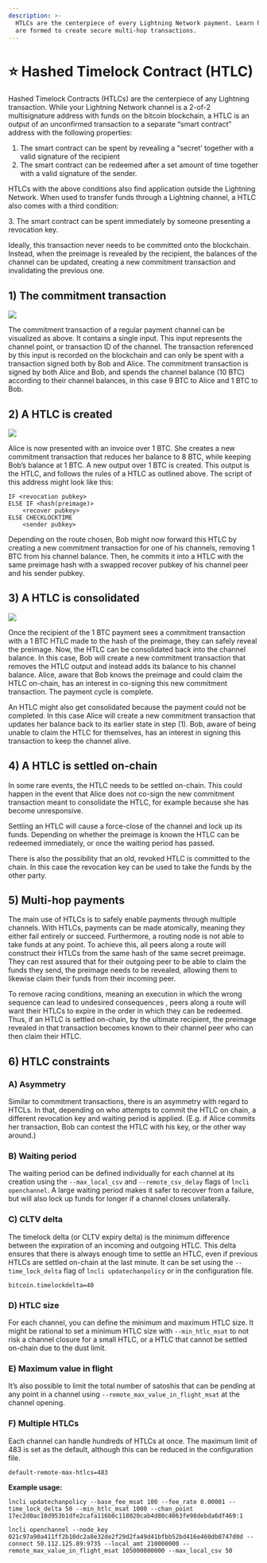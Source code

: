 ```yaml
---
description: >-
  HTLCs are the centerpiece of every Lightning Network payment. Learn how they
  are formed to create secure multi-hop transactions.
---
```


# ⭐ Hashed Timelock Contract (HTLC)

Hashed Timelock Contracts (HTLCs) are the centerpiece of any Lightning transaction. While your Lightning Network channel is a 2-of-2 multisignature address with funds on the bitcoin blockchain, a HTLC is an output of an unconfirmed transaction to a separate “smart contract” address with the following properties:

1. The smart contract can be spent by revealing a “secret’ together with a valid signature of the recipient
2. The smart contract can be redeemed after a set amount of time together with a valid signature of the sender.

HTLCs with the above conditions also find application outside the Lightning Network. When used to transfer funds through a Lightning channel, a HTLC also comes with a third condition:

3\. The smart contract can be spent immediately by someone presenting a revocation key.

Ideally, this transaction never needs to be committed onto the blockchain. Instead, when the preimage is revealed by the recipient, the balances of the channel can be updated, creating a new commitment transaction and invalidating the previous one.

## **1) The commitment transaction**

![](../../.gitbook/assets/htlc\_01.png)

The commitment transaction of a regular payment channel can be visualized as above. It contains a single input. This input represents the channel point, or transaction ID of the channel. The transaction referenced by this input is recorded on the blockchain and can only be spent with a transaction signed both by Bob and Alice. The commitment transaction is signed by both Alice and Bob, and spends the channel balance (10 BTC) according to their channel balances, in this case 9 BTC to Alice  and 1 BTC to Bob.

## **2) A HTLC is created**

![](../../.gitbook/assets/htlc\_02.png)

Alice is now presented with an invoice over 1 BTC. She creates a new commitment transaction that reduces her balance to 8 BTC, while keeping Bob’s balance at 1 BTC. A new output over 1 BTC is created. This output is the HTLC, and follows the rules of a HTLC as outlined above. The script of this address might look like this:

```
IF <revocation pubkey>
ELSE IF <hash(preimage)>
    <recover pubkey>
ELSE CHECKLOCKTIME
    <sender pubkey>
```

Depending on the route chosen, Bob might now forward this HTLC by creating a new commitment transaction for one of his channels, removing 1 BTC from his channel balance. Then, he commits it into a HTLC with the same preimage hash with a swapped recover pubkey of his channel peer and his sender pubkey.

## 3) A HTLC is consolidated

![](../../.gitbook/assets/htlc\_03.png)

Once the recipient of the 1 BTC payment sees a commitment transaction with a 1 BTC HTLC made to the hash of the preimage, they can safely reveal the preimage. Now, the HTLC can be consolidated back into the channel balance. In this case, Bob will create a new commitment transaction that removes the HTLC output and instead adds its balance to his channel balance. Alice, aware that Bob knows the preimage and could claim the HTLC on-chain, has an interest in co-signing this new commitment transaction. The payment cycle is complete.

An HTLC might also get consolidated because the payment could not be completed. In this case Alice will create a new commitment transaction that updates her balance back to its earlier state in step (1). Bob, aware of being unable to claim the HTLC for themselves, has an interest in signing this transaction to keep the channel alive.

## 4) A HTLC is settled on-chain

In some rare events, the HTLC needs to be settled on-chain. This could happen in the event that Alice does not co-sign the new commitment transaction meant to consolidate the HTLC, for example because she has become unresponsive.

Settling an HTLC will cause a force-close of the channel and lock up its funds. Depending on whether the preimage is known the HTLC can be redeemed immediately, or once the waiting period has passed.

There is also the possibility that an old, revoked HTLC is committed to the chain. In this case the revocation key can be used to take the funds by the other party.

## 5) Multi-hop payments

The main use of HTLCs is to safely enable payments through multiple channels. With HTLCs, payments can be made atomically, meaning they either fail entirely or succeed. Furthermore, a routing node is not able to take funds at any point. To achieve this, all peers along a route will construct their HTLCs from the same hash of the same secret preimage. They can rest assured that for their outgoing peer to be able to claim the funds they send, the preimage needs to be revealed, allowing them to likewise claim their funds from their incoming peer.

To remove racing conditions, meaning an execution in which the wrong sequence can lead to undesired consequences , peers along a route will want their HTLCs to expire in the order in which they can be redeemed. Thus, if an HTLC is settled on-chain, by the ultimate recipient, the preimage revealed in that transaction becomes known to their channel peer who can then claim their HTLC.

## 6) **HTLC constraints**

### **A) Asymmetry**

Similar to commitment transactions, there is an asymmetry with regard to HTCLs. In that, depending on who attempts to commit the HTLC on chain, a different revocation key and waiting period is applied. (E.g. if Alice commits her transaction, Bob can contest the HTLC with his key, or the other way around.)

### **B) Waiting period**

The waiting period can be defined individually for each channel at its creation using the `--max_local_csv` and `--remote_csv_delay` flags of `lncli openchannel`. A large waiting period makes it safer to recover from a failure, but will also lock up funds for longer if a channel closes unilaterally.

### **C) CLTV delta**

The timelock delta (or CLTV expiry delta) is the minimum difference between the expiration of an incoming and outgoing HTLC. This delta ensures that there is always enough time to settle an HTLC, even if previous HTLCs are settled on-chain at the last minute. It can be set using the `--time_lock_delta` flag of `lncli updatechanpolicy` or in the configuration file.

`bitcoin.timelockdelta=40`

### **D) HTLC size**

For each channel, you can define the minimum and maximum HTLC size. It might be rational to set a minimum HTLC size with `--min_htlc_msat` to not risk a channel closure for a small HTLC, or a HTLC that cannot be settled on-chain due to the dust limit.

### **E) Maximum value in flight**

It’s also possible to limit the total number of satoshis that can be pending at any point in a channel using `--remote_max_value_in_flight_msat` at the channel opening.

### **F) Multiple HTLCs**

Each channel can handle hundreds of HTLCs at once. The maximum limit of 483 is set as the default, although this can be reduced in the configuration file.

`default-remote-max-htlcs=483`

**Example usage:**

`lncli updatechanpolicy --base_fee_msat 100 --fee_rate 0.00001 --time_lock_delta 50 --min_htlc_msat 1000 --chan_point 17ec2d0ac18d953b1dfe2cafa116b0c118020cab4d80c4063fe98debda6df469:1`

`lncli openchannel --node_key 021c97a90a411ff2b10dc2a8e32de2f29d2fa49d41bfbb52bd416e460db0747d0d --connect 50.112.125.89:9735 --local_amt 210000000 --remote_max_value_in_flight_msat 105000000000 --max_local_csv 50`
